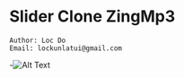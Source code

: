 # Slider Clone ZingMp3

``` 
Author: Loc Do
Email: lockunlatui@gmail.com
```

-![Alt Text](https://s3.gifyu.com/images/Screen-Recording-2021-04-24-at-18.36.32.gif)
